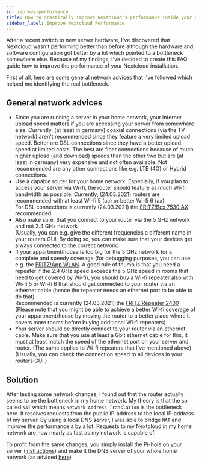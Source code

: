 ```yaml
---
id: improve-performance
title: How to drastically improve Nextcloud's performance inside your home network?
sidebar_label: Improve Nextcloud Performance
---
```

After a recent switch to new server hardware, I've discovered that Nextcloud wasn't performing better than before although the hardware and software configuration got better by a lot which pointed to a bottleneck somewhere else. Because of my findings, I've decided to create this FAQ guide how to improve the performance of your Nextcloud installation.

First of all, here are some general network advices that I've followed which helped me identifying the real bottleneck.

## General network advices
- Since you are running a server in your home network, your internet upload speed matters if you are accessing your server from somewhere else. Currently, (at least in germany) coaxial connections (via the TV network) aren't recommended since they feature a very limited upload speed. Better are DSL connections since they have a better upload speed at limited costs. The best are fiber connections because of much higher upload (and download) speeds than the other two but are (at least in germany) very expensive and not often available. Not recommended are any other connections like e.g. LTE (4G) or Hybrid connections.
- Use a capable router for your home network. Especially, if you plan to access your server via Wi-fi, the router should feature as much Wi-fi bandwidth as possible. Currently, (24.03.2021) routers are recommended with at least Wi-fi 5 (ac) or better Wi-fi 6 (ax).<br/>
For DSL connections is currently (24.03.2021) the [FRITZ!Box 7530 AX](https://geizhals.eu/avm-fritz-box-7530-ax-a2411180.html?hloc=at&hloc=de&hloc=eu&hloc=pl&hloc=uk) recommended
- Also make sure, that you connect to your router via the 5 GHz network and not 2.4 GHz network <br/>
(Usually, you can e.g. give the different frequencies a different name in your routers GUI. By doing so, you can make sure that your devices get always connected to the correct network)
- If your appartment/house is too big for the 5 GHz network for a complete and speedy coverage (for debugging purposes, you can use e.g. the [FRITZ!App WLAN](https://en.avm.de/products/apps/fritzapp-wi-fi/). A good rule of thumb is that you need a repeater if the 2.4 GHz speed exceeds the 5 GHz speed in rooms that need to get covered by Wi-fi), you should buy a Wi-fi repeater also with Wi-fi 5 or Wi-fi 6 that should get connected to your router via an ethernet cable (hence the repeater needs an ethernet port to be able to do that)<br/>
Recommended is currently (24.03.2021) the [FRITZ!Repeater 2400](https://geizhals.eu/avm-fritz-repeater-2400-20002855-a2082185.html)<br/>
(Please note that you might be able to achieve a better Wi-fi coverage of your appartment/house by moving the router to a better place where it covers more rooms before buying additional Wi-fi repeaters)
- Your server should be directly connect to your router via an ethernet cable. Make sure that you use at least a Gbit ethernet cable for this, it must at least match the speed of the ethernet port on your server and router. (The same applies to Wi-fi repeaters that I've mentioned above)<br/>
(Usually, you can check the connection speed to all devices in your routers GUI.) 

## Solution
After testing some network changes, I found out that the router actually seems to be the bottleneck in my home network. My theory is that the so called `NAT` which means `Network Address Translation` is the bottleneck here. It resolves requests from the public IP-address to the local IP-address of my server. By using a local DNS server, I was able to bridge `NAT` and improve the performance a by a lot. Requests to my Nextcloud in my home network are now nearly as fast as my network is capable of.

To profit from the same changes, you simply install the Pi-hole on your server ([instructions](./pi-hole)) and make it the DNS server of your whole home network (as adviced [here](./pi-hole#what-to-do-now))
